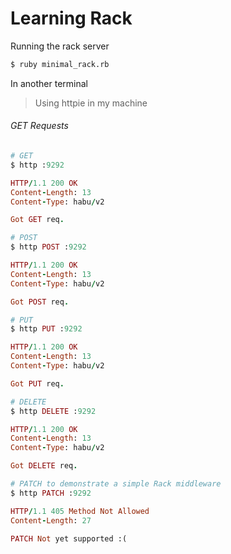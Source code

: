 # Learning Rack

Running the rack server

```sh
$ ruby minimal_rack.rb
```

In another terminal

> Using httpie in my machine

###### GET Requests
```ruby
# GET
$ http :9292

HTTP/1.1 200 OK
Content-Length: 13
Content-Type: habu/v2

Got GET req.
```

```ruby
# POST
$ http POST :9292

HTTP/1.1 200 OK
Content-Length: 13
Content-Type: habu/v2

Got POST req.
```

```ruby
# PUT
$ http PUT :9292

HTTP/1.1 200 OK
Content-Length: 13
Content-Type: habu/v2

Got PUT req.
```

```ruby
# DELETE
$ http DELETE :9292

HTTP/1.1 200 OK
Content-Length: 13
Content-Type: habu/v2

Got DELETE req.
```

```ruby
# PATCH to demonstrate a simple Rack middleware
$ http PATCH :9292

HTTP/1.1 405 Method Not Allowed
Content-Length: 27

PATCH Not yet supported :(
```

